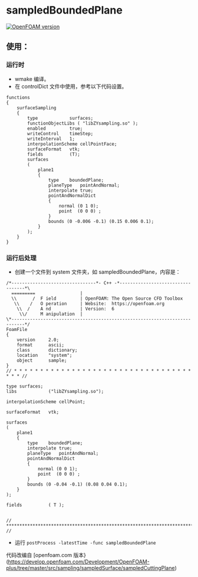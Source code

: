 # sampledBoundedPlane

[![OpenFOAM version](https://img.shields.io/badge/OpenFOAM-7-brightgreen)](https://github.com/OpenFOAM/OpenFOAM-7)

## 使用：
### 运行时
- wmake 编译。
- 在 controlDict 文件中使用，参考以下代码设置。
```
functions
{
    surfaceSampling
    {
        type            surfaces;
        functionObjectLibs ( "libZYsampling.so" );
        enabled         true;
        writeControl    timeStep;
        writeInterval   1;
        interpolationScheme cellPointFace;
        surfaceFormat   vtk;
        fields          (T);
        surfaces
        (
            plane1
            {
                type    boundedPlane;
                planeType   pointAndNormal;
                interpolate true;
                pointAndNormalDict
                {
                    normal (0 1 0);
                    point  (0 0 0) ;
                }
                bounds (0 -0.006 -0.1) (0.15 0.006 0.1);
            }    
        );
    }
}
```
### 运行后处理
- 创建一个文件到 system 文件夹，如 sampledBoundedPlane，内容是：
```
/*--------------------------------*- C++ -*----------------------------------*\
  =========                 |
  \\      /  F ield         | OpenFOAM: The Open Source CFD Toolbox
   \\    /   O peration     | Website:  https://openfoam.org
    \\  /    A nd           | Version:  6
     \\/     M anipulation  |
\*---------------------------------------------------------------------------*/
FoamFile
{
    version     2.0;
    format      ascii;
    class       dictionary;
    location    "system";
    object      sample;
}
// * * * * * * * * * * * * * * * * * * * * * * * * * * * * * * * * * * * * * //

type surfaces;
libs            ("libZYsampling.so");

interpolationScheme cellPoint;

surfaceFormat   vtk;

surfaces
(
    plane1
    {
        type    boundedPlane;
        interpolate true;
        planeType   pointAndNormal;
        pointAndNormalDict
        {
            normal (0 0 1);
            point  (0 0 0) ;
        }
        bounds (0 -0.04 -0.1) (0.08 0.04 0.1);
    }    
);

fields          ( T );


// ************************************************************************* //
```
- 运行 ``postProcess -latestTime -func sampledBoundedPlane``



代码改编自 [openfoam.com 版本}(https://develop.openfoam.com/Development/OpenFOAM-plus/tree/master/src/sampling/sampledSurface/sampledCuttingPlane)

